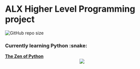 <h1> ALX Higher Level Programming project </h1>

![GitHub repo size](https://img.shields.io/github/repo-size/TPriince/alx-higher_level_programming)

<h3> Currently learning Python :snake: </h3>
<a href="https://peps.python.org/pep-0020/" alt="The Zen of Python" target="_blank"><b>The Zen of Python</b></a>

<div align="center">
  <img src="https://media4.giphy.com/media/coxQHKASG60HrHtvkt/giphy.gif?cid=ecf05e47wqzyatd35y5pmxd6xif2hbvdar16yo70xc0oxs0y&rid=giphy.gif&ct=g" />
  </div>
